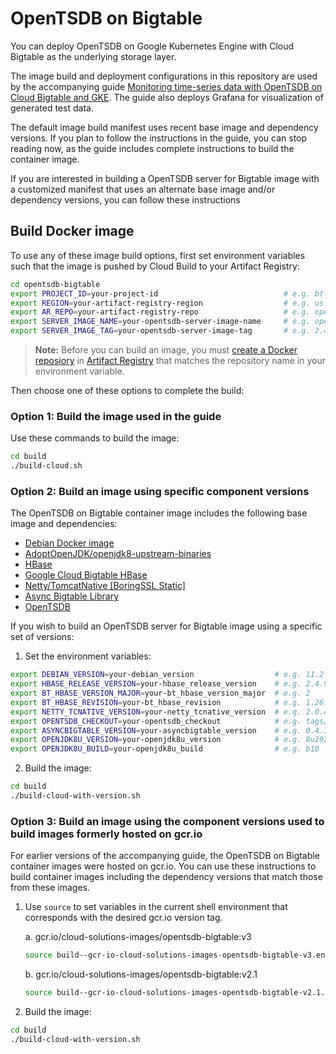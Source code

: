 OpenTSDB on Bigtable
============

You can deploy OpenTSDB on Google Kubernetes Engine with Cloud Bigtable as the underlying storage layer.

The image build and deployment configurations in this repository are used by the accompanying guide
[Monitoring time-series data with OpenTSDB on Cloud Bigtable and GKE](https://cloud.google.com/solutions/monitoring-time-series-data-opentsdb).
The guide also deploys Grafana for visualization of generated test data.

The default image build manifest uses recent base image and dependency versions. If you plan to follow
the instructions in the guide, you can stop reading now, as the guide includes complete instructions
to build the container image.

If you are interested in building a OpenTSDB server for Bigtable image with a customized manifest
that uses an alternate base image and/or dependency versions, you can follow these instructions


## Build Docker image

To use any of these image build options, first set environment variables such that the
image is pushed by Cloud Build to your Artifact Registry:

```sh
cd opentsdb-bigtable
export PROJECT_ID=your-project-id                            # e.g. bt-opentsdb-project-id
export REGION=your-artifact-registry-region                  # e.g. us-central1 
export AR_REPO=your-artifact-registry-repo                   # e.g. opentsdb-bt-repo
export SERVER_IMAGE_NAME=your-opentsdb-server-image-name     # e.g. opentsdb-server-bigtable
export SERVER_IMAGE_TAG=your-opentsdb-server-image-tag       # e.g. 2.4.1
```

> **Note:** Before you can build an image, you must [create a Docker reposiory](https://cloud.google.com/artifact-registry/docs/docker/store-docker-container-images)
>            in [Artifact Registry](https://cloud.google.com/artifact-registry) 
>            that matches the repository name in your environment variable.

Then choose one of these options to complete the build:

### Option 1: Build the image used in the guide

Use these commands to build the image:

```sh
cd build
./build-cloud.sh
```

### Option 2: Build an image using specific component versions

The OpenTSDB on Bigtable container image includes the following base image and dependencies:

* [Debian Docker image](https://hub.docker.com/_/debian)
* [AdoptOpenJDK/openjdk8-upstream-binaries](https://github.com/AdoptOpenJDK/openjdk8-upstream-binaries/releases/)
* [HBase](https://archive.apache.org/dist/hbase/)
* [Google Cloud Bigtable HBase](https://mvnrepository.com/artifact/com.google.cloud.bigtable)
* [Netty/TomcatNative \[BoringSSL Static\]](https://mvnrepository.com/artifact/io.netty/netty-tcnative-boringssl-static)
* [Async Bigtable Library](https://mvnrepository.com/artifact/com.pythian.opentsdb/asyncbigtable)
* [OpenTSDB](https://github.com/OpenTSDB/opentsdb)

If you wish to build an OpenTSDB server for Bigtable image using a specific set of versions:

1. Set the environment variables:

```sh
export DEBIAN_VERSION=your-debian_version                  # e.g. 11.2
export HBASE_RELEASE_VERSION=your-hbase_release_version    # e.g. 2.4.9
export BT_HBASE_VERSION_MAJOR=your-bt_hbase_version_major  # e.g. 2
export BT_HBASE_REVISION=your-bt_hbase_revision            # e.g. 1.26.2
export NETTY_TCNATIVE_VERSION=your-netty_tcnative_version  # e.g. 2.0.46.Final
export OPENTSDB_CHECKOUT=your-opentsdb_checkout            # e.g. tags/v2.4.1
export ASYNCBIGTABLE_VERSION=your-asyncbigtable_version    # e.g. 0.4.3
export OPENJDK8U_VERSION=your-openjdk8u_version            # e.g. 8u292
export OPENJDK8U_BUILD=your-openjdk8u_build                # e.g. b10
```

2. Build the image:

```sh
cd build
./build-cloud-with-version.sh
```

### Option 3: Build an image using the component versions used to build images formerly hosted on gcr.io

For earlier versions of the accompanying guide, the OpenTSDB on Bigtable container images were hosted on gcr.io.
You can use these instructions to build container images including the dependency versions that
match those from these images.

1. Use `source` to set variables in the current shell environment that corresponds with the desired gcr.io version tag.

   a. gcr.io/cloud-solutions-images/opentsdb-bigtable:v3

   ```sh
   source build--gcr-io-cloud-solutions-images-opentsdb-bigtable-v3.env
   ```

   b. gcr.io/cloud-solutions-images/opentsdb-bigtable:v2.1


   ```sh
   source build--gcr-io-cloud-solutions-images-opentsdb-bigtable-v2.1.env
   ```

2. Build the image:

```sh
cd build
./build-cloud-with-version.sh
```

